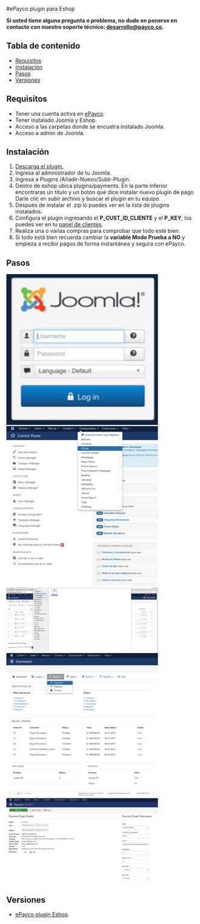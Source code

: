 #ePayco plugin para Eshop

**Si usted tiene alguna pregunta o problema, no dude en ponerse en contacto con nuestro soporte técnico: desarrollo@payco.co.**

## Tabla de contenido

* [Requisitos](#requisitos)
* [Instalación](#instalación)
* [Pasos](#pasos)
* [Versiones](#versiones)

## Requisitos

* Tener una cuenta activa en [ePayco](https://pagaycobra.com).
* Tener instalado Joomla y Eshop.
* Acceso a las carpetas donde se encuetra instalado Joomla.
* Acceso a admin de Joomla.

## Instalación

1. [Descarga el plugin.](https://github.com/epayco/Plugin_ePayco_Eshop/releases/tag/1.0.0)
2. Ingresa al administrador de tu Joomla.
3. Ingresa a Plugins /Añadir-Nuevo/Subir-Plugin.
4. Dentro de eshop ubica plugins/payments. En la parte inferior encontraras un título y un botón que dice instalar nuevo plugin de pago Darle clic en subir archivo y buscar el plugin en tu equipo.
5. Después de instalar el .zip lo puedes ver en la lista de plugins instalados.
6. Configura el plugin ingresando el **P_CUST_ID_CLIENTE** y el **P_KEY**, los puedes ver en tu [panel de clientes](https://secure.payco.co/clientes).	
7. Realiza una o varias compras para comprobar que todo esté bien.
8. Si todo está bien recuerda cambiar la **variable Modo Prueba a NO** y empieza a recibir pagos de forma instantánea y segura con ePayco.


## Pasos

<img src="ImgTutorialEshop/tuto-1.jpg" width="400px"/>
<img src="ImgTutorialEshop/tuto-2.jpg" width="400px"/>
<img src="ImgTutorialEshop/tuto-3.jpg" width="400px"/>
<img src="ImgTutorialEshop/tuto-4.jpg" width="400px"/>
<img src="ImgTutorialEshop/tuto-5.jpg" width="400px"/>
<img src="ImgTutorialEshop/tuto-6.jpg" width="400px"/>

## Versiones
* [ePayco plugin Eshop](https://github.com/epayco/Plugin_ePayco_Eshop/releases/tag/1.0.0).